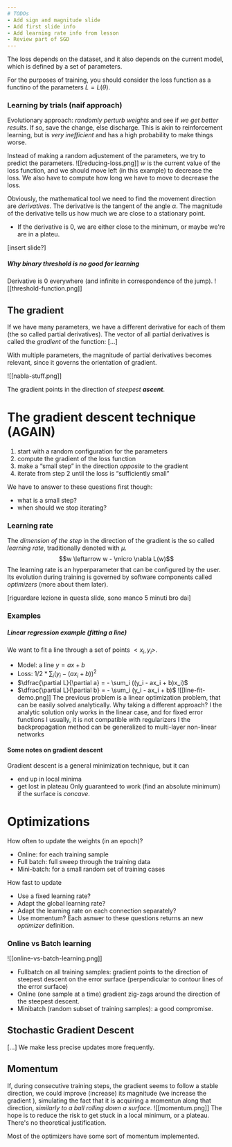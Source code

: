 ```yaml
---
# TODOs
- Add sign and magnitude slide
- Add first slide info
- Add learning rate info from lesson
- Review part of SGD
---
```


The loss depends on the dataset, and it also depends on the current model, which is defined by a set of parameters. 

For the purposes of training, you should consider the loss function as a functino of the parameters $L = L(\theta)$. 

### Learning by trials (naif approach)
Evolutionary approach: _randomly perturb weights_ and see if _we get better results_. If so, save the change, else discharge. 
This is akin to reinforcement learning, but is _very inefficient_ and has a high probability to make things worse. 


Instead of making a random adjustement of the parameters, we try to predict the parameters. 
![[reducing-loss.png]]
$w$ is the current value of the loss function, and we should move left (in this example) to decrease the loss. 
We also have to compute how long we have to move to decrease the loss. 

Obviously, the mathematical tool we need to find the movement direction are _derivatives_. The derivative is the tangent of the angle $\alpha$. The magnitude of the derivative tells us how much we are close to a stationary point. 
- If the derivative is 0, we are either close to the minimum, or maybe we're are in a plateu. 

\[insert slide?\]

##### Why binary threshold is no good for learning
Derivative is 0 everywhere (and infinite in correspondence of the jump).
![[threshold-function.png]]


## The gradient
If we have many parameters, we have a different derivative for each of them (the so called partial derivatives). The vector of all partial derivatives is called the _gradient_ of the function:
\[...\]

With multiple parameters, the magnitude of partial derivatives becomes relevant, since it governs the orientation of gradient. 

![[nabla-stuff.png]]

The gradient points in the direction of _steepest __ascent___.

# The gradient descent technique (AGAIN)

1. start with a random configuration for the parameters 
2. compute the gradient of the loss function 
3. make a “small step” in the direction _opposite_ to the gradient 
4. iterate from step 2 until the loss is “sufficiently small” 

We have to answer to these questions first though:
- what is a small step? 
- when should we stop iterating?


### Learning rate
The _dimension of the step_ in the direction of the gradient is the so called _learning rate_, traditionally denoted with $µ$.
$$w \leftarrow w - \micro \nabla L(w)$$
The learning rate is an hyperparameter that can be configured by the user. Its evolution during training is governed by software components called _optimizers_ (more about them later).

\[riguardare lezione in questa slide, sono manco 5 minuti bro dai\]

### Examples

##### Linear regression example (fitting a line)
We want to fit a line through a set of points $<x_i , y_i>$. 

- Model: a line $y = ax + b$
- Loss: $1/2 * \sum_i (y_i - (ax_i + b))^2$
- $\dfrac{\partial L}{\partial a} = - \sum_i ((y_i - ax_i + b)x_i)$
- $\dfrac{\partial L}{\partial b} = - \sum_i (y_i - ax_i + b)$
![[line-fit-demo.png]]
The previous problem is a linear optimization problem, that can be easily solved analytically. Why taking a different approach? I the analytic solution only works in the linear case, and for fixed error functions I usually, it is not compatible with regularizers I the backpropagation method can be generalized to multi-layer non-linear networks

#### Some notes on gradient descent
Gradient descent is a general minimization technique, but it can 
- end up in local minima 
- get lost in plateau 
Only guaranteed to work (find an absolute minimum) if the surface is _concave_.


# Optimizations

How often to update the weights (in an epoch)?
- Online: for each training sample 
- Full batch: full sweep through the training data 
- Mini-batch: for a small random set of training cases 

How fast to update 
- Use a fixed learning rate? 
- Adapt the global learning rate?
- Adapt the learning rate on each connection separately? 
- Use momentum?
Each asnwer to these questions returns an new _optimizer_ definition.


### Online vs Batch learning
![[online-vs-batch-learning.png]]
- Fullbatch on all training samples: gradient points to the direction of steepest descent on the error surface (perpendicular to contour lines of the error surface) 
- Online (one sample at a time) gradient zig-zags around the direction of the steepest descent. 
- Minibatch (random subset of training samples): a good compromise.


## Stochastic Gradient Descent 
\[...\]
We make less precise updates more frequently. 


## Momentum
If, during consecutive training steps, the gradient seems to follow a stable direction, we could improve (increase) its magnitude (we increase the gradient ), simulating the fact that it is acquiring a momentun along that direction, _similarly to a ball rolling down a surface_.
![[momentum.png]]
The hope is to reduce the risk to get stuck in a local minimum, or a plateau. 
There's no theoretical justification.

Most of the optimizers have some sort of momentum implemented. 


